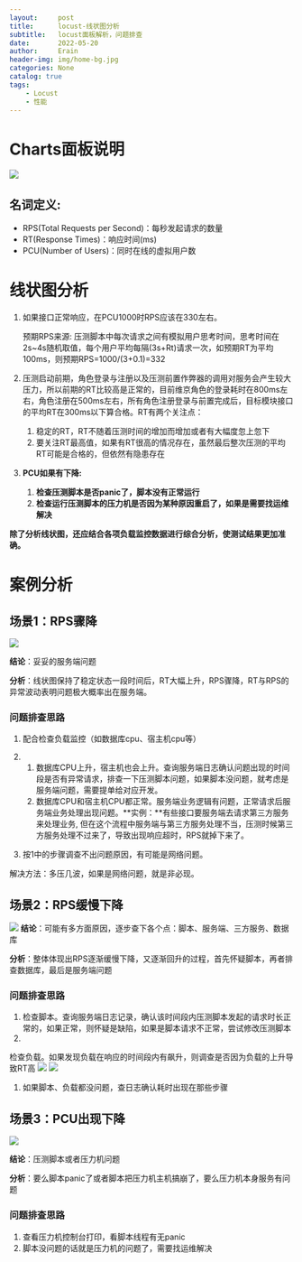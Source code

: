 ```yaml
---
layout:     post
title:      locust-线状图分析
subtitle:   locust面板解析，问题排查
date:       2022-05-20
author:     Erain
header-img: img/home-bg.jpg
categories: None
catalog: true
tags:
    - Locust
    - 性能
---
```


# Charts面板说明

![](/img/post/负载监控/locust-Charts面板说明.png)

## 名词定义:

- RPS(Total Requests per Second)：每秒发起请求的数量
- RT(Response Times)：响应时间(ms)
- PCU(Number of Users)：同时在线的虚拟用户数

# 线状图分析

1. 如果接口正常响应，在PCU1000时RPS应该在330左右。

   预期RPS来源: 压测脚本中每次请求之间有模拟用户思考时间，思考时间在2s~4s随机取值，每个用户平均每隔(3s+Rt)请求一次，如预期RT为平均100ms，则预期RPS=1000/(3+0.1)=332

1. 压测启动前期，角色登录与注册以及压测前置作弊器的调用对服务会产生较大压力，所以前期的RT比较高是正常的，目前维京角色的登录耗时在800ms左右，角色注册在500ms左右，所有角色注册登录与前置完成后，目标模块接口的平均RT在300ms以下算合格。RT有两个关注点：
    1. 稳定的RT，RT不随着压测时间的增加而增加或者有大幅度忽上忽下
    2. 要关注RT最高值，如果有RT很高的情况存在，虽然最后整次压测的平均RT可能是合格的，但依然有隐患存在

1. **PCU如果有下降:**

    1. **检查压测脚本是否panic了，脚本没有正常运行**
    2. **检查运行压测脚本的压力机是否因为某种原因重启了，如果是需要找运维解决**

**除了分析线状图，还应结合各项负载监控数据进行综合分析，使测试结果更加准确。**

# 案例分析

## 场景1：RPS骤降

![](/img/post/负载监控/locust-RPS骤降.png)

**结论**：妥妥的服务端问题

**分析**：线状图保持了稳定状态一段时间后，RT大幅上升，RPS骤降，RT与RPS的异常波动表明问题极大概率出在服务端。

### 问题排查思路

1. 配合检查负载监控（如数据库cpu、宿主机cpu等）

1.
    1. 数据库CPU上升，宿主机也会上升。查询服务端日志确认问题出现的时间段是否有异常请求，排查一下压测脚本问题，如果脚本没问题，就考虑是服务端问题，需要提单给对应开发。
    2. 数据库CPU和宿主机CPU都正常。服务端业务逻辑有问题，正常请求后服务端业务处理出现问题。**实例：**有些接口要服务端去请求第三方服务来处理业务,
       但在这个流程中服务端与第三方服务处理不当，压测时候第三方服务处理不过来了，导致出现响应超时，RPS就掉下来了。

1. 按1中的步骤调查不出问题原因，有可能是网络问题。

解决方法：多压几波，如果是网络问题，就是非必现。

## 场景2：RPS缓慢下降

![](/img/post/负载监控/locust-RPS缓慢下降.png)
**结论**：可能有多方面原因，逐步查下各个点：脚本、服务端、三方服务、数据库

**分析**：整体体现出RPS逐渐缓慢下降，又逐渐回升的过程，首先怀疑脚本，再者排查数据库，最后是服务端问题

### 问题排查思路

1. 检查脚本。查询服务端日志记录，确认该时间段内压测脚本发起的请求时长正常的，如果正常，则怀疑是缺陷，如果是脚本请求不正常，尝试修改压测脚本
2.

检查负载。如果发现负载在响应的时间段内有飙升，则调查是否因为负载的上升导致RT高
![](/img/post/负载监控/阿里云Grafana-mongo负载监控.png)
![](/img/post/负载监控/阿里云Grafana-ECS宿主机监控.png)

1. 如果脚本、负载都没问题，查日志确认耗时出现在那些步骤

## 场景3：PCU出现下降

![](/img/post/负载监控/locust-PCU下降.png)

**结论**：压测脚本或者压力机问题

**分析**：要么脚本panic了或者脚本把压力机主机搞崩了，要么压力机本身服务有问题

### 问题排查思路

1. 查看压力机控制台打印，看脚本线程有无panic
2. 脚本没问题的话就是压力机的问题了，需要找运维解决
